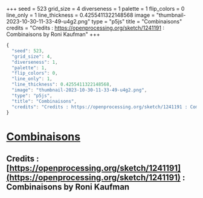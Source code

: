 +++
seed = 523
grid_size = 4
diverseness = 1
palette = 1
flip_colors = 0
line_only = 1
line_thickness = 0.4255411322148568
image = "thumbnail-2023-10-30-11-33-49-u4g2.png"
type = "p5js"
title = "Combinaisons"
credits = "Credits : https://openprocessing.org/sketch/1241191 : Combinaisons by Roni Kaufman"
+++




~~~javascript
{
  "seed": 523,
  "grid_size": 4,
  "diverseness": 1,
  "palette": 1,
  "flip_colors": 0,
  "line_only": 1,
  "line_thickness": 0.4255411322148568,
  "image": "thumbnail-2023-10-30-11-33-49-u4g2.png",
  "type": "p5js",
  "title": "Combinaisons",
  "credits": "Credits : https://openprocessing.org/sketch/1241191 : Combinaisons by Roni Kaufman"
}
~~~



# [Combinaisons](https://openprocessing.org/sketch/2066485)

## Credits : [https://openprocessing.org/sketch/1241191](https://openprocessing.org/sketch/1241191) : Combinaisons by Roni Kaufman 

